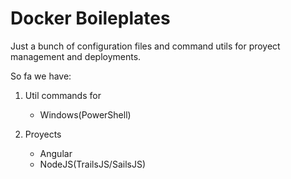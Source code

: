 # Docker Boileplates

Just a bunch of configuration files and command utils for proyect management and deployments.

So fa we have:

1. Util commands for
    - Windows(PowerShell)

2. Proyects
    - Angular
    - NodeJS(TrailsJS/SailsJS)
